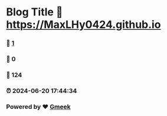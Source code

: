 # Blog Title :link: https://MaxLHy0424.github.io 
### :page_facing_up: [1](https://MaxLHy0424.github.io/tag.html) 
### :speech_balloon: 0 
### :hibiscus: 124 
### :alarm_clock: 2024-06-20 17:44:34 
### Powered by :heart: [Gmeek](https://github.com/Meekdai/Gmeek)
